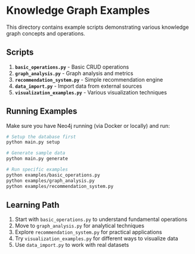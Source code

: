 # Knowledge Graph Examples

This directory contains example scripts demonstrating various knowledge graph concepts and operations.

## Scripts

1. **`basic_operations.py`** - Basic CRUD operations
2. **`graph_analysis.py`** - Graph analysis and metrics
3. **`recommendation_system.py`** - Simple recommendation engine
4. **`data_import.py`** - Import data from external sources
5. **`visualization_examples.py`** - Various visualization techniques

## Running Examples

Make sure you have Neo4j running (via Docker or locally) and run:

```bash
# Setup the database first
python main.py setup

# Generate sample data
python main.py generate

# Run specific examples
python examples/basic_operations.py
python examples/graph_analysis.py
python examples/recommendation_system.py
```

## Learning Path

1. Start with `basic_operations.py` to understand fundamental operations
2. Move to `graph_analysis.py` for analytical techniques
3. Explore `recommendation_system.py` for practical applications
4. Try `visualization_examples.py` for different ways to visualize data
5. Use `data_import.py` to work with real datasets
